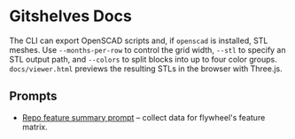 # Gitshelves Docs

The CLI can export OpenSCAD scripts and, if `openscad` is installed, STL meshes.
Use `--months-per-row` to control the grid width, `--stl` to specify an STL
output path, and `--colors` to split blocks into up to four color groups.
`docs/viewer.html` previews the resulting STLs in the browser with Three.js.

## Prompts

- [Repo feature summary prompt](repo_feature_summary_prompt.md) – collect data for flywheel's feature matrix.
